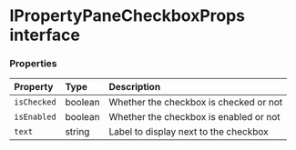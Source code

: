 # IPropertyPaneCheckboxProps interface





### Properties

| Property	   | Type	| Description|
|:-------------|:-------|:-----------|
|`isChecked`      | boolean | Whether the checkbox is checked or not |
|`isEnabled`      | boolean | Whether the checkbox is enabled or not |
|`text`      | string | Label to display next to the checkbox |




